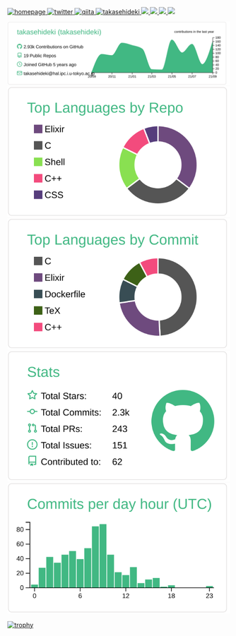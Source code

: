 <p align="left">
  <!--
  <a href="https://takasehideki.github.io/">
  -->
  <a href="https://www.tlk-emb.jp/">
    <img alt="homepage" width="30px" src="https://image.flaticon.com/icons/svg/565/565527.svg" />
  </a>
  <a href="https://twitter.com/takasehideki">
    <img alt="twitter" width="30px" src="https://image.flaticon.com/icons/svg/123/123728.svg" />
  </a>
  <a href="https://qiita.com/takasehideki">
    <img alt="qiita" width="30px" src="https://simpleicons.org/icons/qiita.svg" />
  </a>
  <a href="https://github.com/takasehideki/takasehideki/">
    <img src="https://komarev.com/ghpvc/?username=takasehideki" alt="takasehideki" />
  </a>
  <a href="http://twitter.com/takasehideki">
    <img height="20" src="https://img.shields.io/twitter/follow/takasehideki?label=Twitter&logo=twitter&style=flat" />
  </a>
  <a href="https://github.com/takasehideki">
    <img height="20" src="https://img.shields.io/github/followers/takasehideki?label=follow&logo=github&style=flat" />
  </a>
  <a href="http://qiita.com/takasehideki">
    <img height="20" src="https://qiita-badge.apiapi.app/s/takasehideki/posts.svg" />
  </a>
  <a href="http://qiita.com/takasehideki">
    <img height="20" src="https://qiita-badge.apiapi.app/s/takasehideki/contributions.svg" />
  </a>
</p>


<!--
<p align="left"> 
  <img alt="Top Langs" height="150px" src="https://github-readme-stats.vercel.app/api/top-langs/?username=takasehideki&layout=compact&count_private=true&show_icons=true&show_icons=true" />
  <img alt="github stats" height="150px" src="https://github-readme-stats.vercel.app/api?username=takasehideki&count_private=true&show_icons=true&show_icons=true" />
</p>
-->

[![](https://raw.githubusercontent.com/takasehideki/takasehideki/main/profile-summary-card-output/vue/0-profile-details.svg)](https://github.com/vn7n24fzkq/github-profile-summary-cards)
[![](https://raw.githubusercontent.com/takasehideki/takasehideki/main/profile-summary-card-output/vue/1-repos-per-language.svg)](https://github.com/vn7n24fzkq/github-profile-summary-cards) [![](https://raw.githubusercontent.com/takasehideki/takasehideki/main/profile-summary-card-output/vue/2-most-commit-language.svg)](https://github.com/vn7n24fzkq/github-profile-summary-cards)
[![](https://raw.githubusercontent.com/takasehideki/takasehideki/main/profile-summary-card-output/vue/3-stats.svg)](https://github.com/vn7n24fzkq/github-profile-summary-cards) [![](https://raw.githubusercontent.com/takasehideki/takasehideki/main/profile-summary-card-output/vue/4-productive-time.svg)](https://github.com/vn7n24fzkq/github-profile-summary-cards)

[![trophy](https://github-profile-trophy.vercel.app/?username=takasehideki)](https://github.com/ryo-ma/github-profile-trophy)
